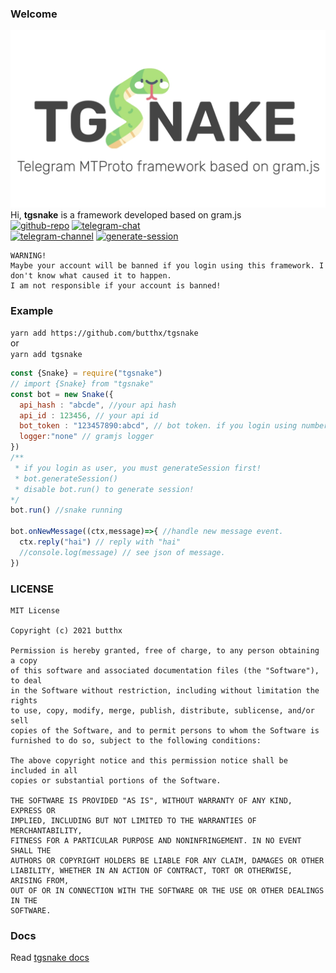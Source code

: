### Welcome
![tgsnakeicon-flaticon](https://raw.githubusercontent.com/butthx/tgsnake/master/tgsnake.jpg)  
Hi, **tgsnake** is a framework developed based on gram.js  
[![github-repo](https://img.shields.io/badge/Github-butthx-blue.svg?style=for-the-badge&logo=github)](https://github.com/butthx/tgsnake)
[![telegram-chat](https://img.shields.io/badge/Telegram-Chat-blue.svg?style=for-the-badge&logo=telegram)](https://t.me/tgsnakechat)  
[![telegram-channel](https://img.shields.io/badge/Telegram-Channel-blue.svg?style=for-the-badge&logo=telegram)](https://t.me/tgsnake)
[![generate-session](https://img.shields.io/badge/Generate-Session-blue.svg?style=for-the-badge&logo=replit)](https://replit.com/@butthx/TgSnakeGenerateSessions)  

```text
WARNING!
Maybe your account will be banned if you login using this framework. I don't know what caused it to happen.
I am not responsible if your account is banned!
```

### Example   
`yarn add https://github.com/butthx/tgsnake`   
or   
`yarn add tgsnake`  

```javascript
const {Snake} = require("tgsnake")
// import {Snake} from "tgsnake"
const bot = new Snake({
  api_hash : "abcde", //your api hash
  api_id : 123456, // your api id
  bot_token : "123457890:abcd", // bot token. if you login using number delete this.
  logger:"none" // gramjs logger
})
/**
 * if you login as user, you must generateSession first! 
 * bot.generateSession()
 * disable bot.run() to generate session!
*/
bot.run() //snake running

bot.onNewMessage((ctx,message)=>{ //handle new message event.
  ctx.reply("hai") // reply with "hai"
  //console.log(message) // see json of message.
})
```
### LICENSE 
```
MIT License

Copyright (c) 2021 butthx

Permission is hereby granted, free of charge, to any person obtaining a copy
of this software and associated documentation files (the "Software"), to deal
in the Software without restriction, including without limitation the rights
to use, copy, modify, merge, publish, distribute, sublicense, and/or sell
copies of the Software, and to permit persons to whom the Software is
furnished to do so, subject to the following conditions:

The above copyright notice and this permission notice shall be included in all
copies or substantial portions of the Software.

THE SOFTWARE IS PROVIDED "AS IS", WITHOUT WARRANTY OF ANY KIND, EXPRESS OR
IMPLIED, INCLUDING BUT NOT LIMITED TO THE WARRANTIES OF MERCHANTABILITY,
FITNESS FOR A PARTICULAR PURPOSE AND NONINFRINGEMENT. IN NO EVENT SHALL THE
AUTHORS OR COPYRIGHT HOLDERS BE LIABLE FOR ANY CLAIM, DAMAGES OR OTHER
LIABILITY, WHETHER IN AN ACTION OF CONTRACT, TORT OR OTHERWISE, ARISING FROM,
OUT OF OR IN CONNECTION WITH THE SOFTWARE OR THE USE OR OTHER DEALINGS IN THE
SOFTWARE.
```
### Docs
Read [tgsnake docs](https://tgsnake.js.org)